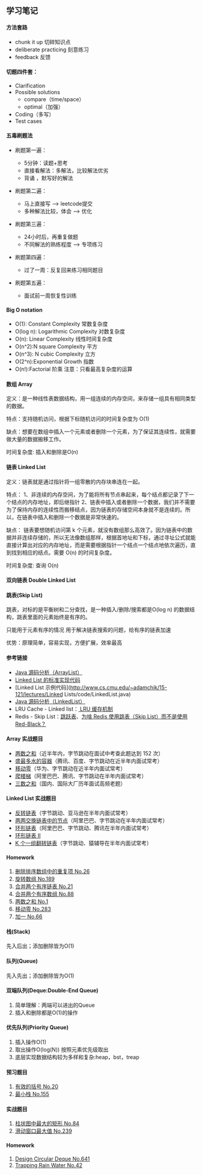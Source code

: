 ## 学习笔记

#### 方法套路
- chunk it up 切碎知识点
- deliberate practicing 刻意练习
- feedback 反馈

#### 切题四件套：
 - Clarification
 - Possible solutions 
   - compare（time/space） 
   - optimal（加强）
- Coding（多写）
- Test cases

#### 五毒刷题法
- 刷题第一遍：
    - 5分钟：读题+思考
    - 直接看解法：多解法，比较解法优劣
    - 背诵 ，默写好的解法

- 刷题第二遍：
    - 马上直接写 --> leetcode提交
    - 多种解法比较，体会 --> 优化

- 刷题第三遍：
    - 24小时后，再重复做题
    - 不同解法的熟练程度 --> 专项练习

- 刷题第四遍：
    - 过了一周：反复回来练习相同题目

- 刷题第五遍：
    - 面试前一周恢复性训练

#### Big O notation
- O(1): Constant Complexity 常数复杂度
- O(log n): Logarithmic Complexity 对数复杂度
- O(n): Linear Complexity 线性时间复杂度
- O(n^2):N square Complexity 平方
- O(n^3): N cubic Complexity 立方
- O(2^n):Exponential Growth 指数
- O(n!):Factorial 阶乘
注意：只看最高复杂度的运算

#### 数组 Array
定义：是一种线性表数据结构，用一组连续的内存空间，来存储一组具有相同类型的数据。

特点：支持随机访问，根据下标随机访问的时间复杂度为 O(1)

缺点：想要在数组中插入一个元素或者删除一个元素，为了保证其连续性，就需要做大量的数据搬移工作。

时间复杂度: 插入和删除是O(n)

#### 链表 Linked List
定义：链表就是通过指针将一组零散的内存块串连在一起。

特点：
1、非连续的内存空间，为了能将所有节点串起来，每个结点都记录了下一个结点的内存地址，即后继指针
2、链表中插入或者删除一个数据，我们并不需要为了保持内存的连续性而搬移结点，因为链表的存储空间本身就不是连续的。所以，在链表中插入和删除一个数据是非常快速的。

缺点：
链表要想随机访问第 k 个元素，就没有数组那么高效了。因为链表中的数据并非连续存储的，所以无法像数组那样，根据首地址和下标，通过寻址公式就能直接计算出对应的内存地址，而是需要根据指针一个结点一个结点地依次遍历，直到找到相应的结点。需要 O(n) 的时间复杂度。

时间复杂度: 查询 O(n)

#### 双向链表 Double Linked List

#### 跳表(Skip List)
跳表，对标的是平衡树和二分查找，是一种插入/删除/搜索都是O(log n) 的数据结构，跳表里面的元素始终是有序的。

只能用于元素有序的情况
用于解决链表搜索的问题，给有序的链表加速

优势：原理简单，容易实现，方便扩展，效率最高

#### 参考链接

- [Java 源码分析（ArrayList）](http://developer.classpath.org/doc/java/util/ArrayList-source.html)
- [Linked List 的标准实现代码](http://www.geeksforgeeks.org/implementing-a-linked-list-in-java-using-class/)
- [Linked List 示例代码](http://www.cs.cmu.edu/~adamchik/15-121/lectures/Linked Lists/code/LinkedList.java)
- [Java 源码分析（LinkedList）](http://developer.classpath.org/doc/java/util/LinkedList-source.html)
- LRU Cache - Linked list：[ LRU 缓存机制](http://leetcode-cn.com/problems/lru-cache)
- Redis - Skip List：[跳跃表](http://redisbook.readthedocs.io/en/latest/internal-datastruct/skiplist.html)、[为啥 Redis 使用跳表（Skip List）而不是使用 Red-Black？](http://www.zhihu.com/question/20202931)

#### Array 实战题目

- [两数之和](https://leetcode-cn.com/problems/two-sum/)（近半年内，字节跳动在面试中考查此题达到 152 次）
- [盛最多水的容器](https://leetcode-cn.com/problems/container-with-most-water/)（腾讯、百度、字节跳动在近半年内面试常考）
- [移动零](https://leetcode-cn.com/problems/move-zeroes/)（华为、字节跳动在近半年内面试常考）
- [爬楼梯](https://leetcode.com/problems/climbing-stairs/)（阿里巴巴、腾讯、字节跳动在半年内面试常考）
- [三数之和](https://leetcode-cn.com/problems/3sum/)（国内、国际大厂历年面试高频老题）

#### Linked List 实战题目

- [反转链表](https://leetcode.com/problems/reverse-linked-list/)（字节跳动、亚马逊在半年内面试常考）
- [两两交换链表中的节点](https://leetcode.com/problems/swap-nodes-in-pairs)（阿里巴巴、字节跳动在半年内面试常考）
- [环形链表](https://leetcode.com/problems/linked-list-cycle)（阿里巴巴、字节跳动、腾讯在半年内面试常考）
- [环形链表 II](https://leetcode.com/problems/linked-list-cycle-ii)
- [K 个一组翻转链表](https://leetcode.com/problems/reverse-nodes-in-k-group/)（字节跳动、猿辅导在半年内面试常考）









#### Homework
1. [删除排序数组中的重复项 No.26](https://leetcode-cn.com/problems/remove-duplicates-from-sorted-array/)
2. [旋转数组 No.189](https://leetcode-cn.com/problems/rotate-array/)
3. [合并两个有序链表 No.21](https://leetcode-cn.com/problems/merge-two-sorted-lists/)
4. [合并两个有序数组 No.88](https://leetcode-cn.com/problems/merge-sorted-array/)
5. [两数之和 No.1](https://leetcode-cn.com/problems/two-sum/)
6. [移动零 No.283](https://leetcode-cn.com/problems/move-zeroes/)
7. [加一 No.66](https://leetcode-cn.com/problems/plus-one/)


#### 栈(Stack)
先入后出；添加删除皆为O(1)

#### 队列(Queue)
先入先出；添加删除皆为O(1)

#### 双端队列(Deque:Double-End Queue)
1. 简单理解：两端可以进出的Queue
2. 插入和删除都是O(1)的操作

#### 优先队列(Priority Queue)
1. 插入操作O(1)
2. 取出操作O(log(N)) 按照元素优先级取出
3. 底层实现数据结构较为多样和复杂:heap，bst，treap


#### 预习题目
1. [有效的括号 No.20](https://leetcode-cn.com/problems/valid-parentheses/description/)
2. [最小栈 No.155](https://leetcode-cn.com/problems/min-stack/)

#### 实战题目
1. [柱状图中最大的矩形 No.84](https://leetcode-cn.com/problems/largest-rectangle-in-histogram/)
2. [滑动窗口最大值 No.239](https://leetcode-cn.com/problems/sliding-window-maximum/)

#### Homework
1. [Design Circular Deque No.641](https://leetcode.com/problems/design-circular-deque/)
2. [Trapping Rain Water No.42](https://leetcode.com/problems/trapping-rain-water/)